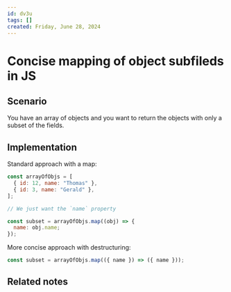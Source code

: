 ```yaml
---
id: dv3u
tags: []
created: Friday, June 28, 2024
---
```


# Concise mapping of object subfileds in JS

## Scenario

You have an array of objects and you want to return the objects with only a
subset of the fields.

## Implementation

Standard approach with a map:

```js
const arrayOfObjs = [
  { id: 12, name: "Thomas" },
  { id: 3, name: "Gerald" },
];

// We just want the `name` property

const subset = arrayOfObjs.map((obj) => {
  name: obj.name;
});
```

More concise approach with destructuring:

```js
const subset = arrayOfObjs.map(({ name }) => ({ name }));
```

## Related notes
